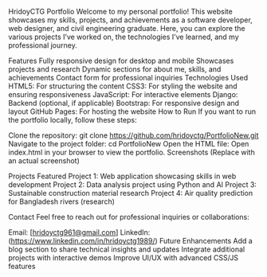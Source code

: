 HridoyCTG Portfolio
Welcome to my personal portfolio! This website showcases my skills, projects, and achievements as a software developer, web designer, and civil engineering graduate. Here, you can explore the various projects I’ve worked on, the technologies I’ve learned, and my professional journey.

Features
Fully responsive design for desktop and mobile
Showcases projects and research
Dynamic sections for about me, skills, and achievements
Contact form for professional inquiries
Technologies Used
HTML5: For structuring the content
CSS3: For styling the website and ensuring responsiveness
JavaScript: For interactive elements
Django: Backend (optional, if applicable)
Bootstrap: For responsive design and layout
GitHub Pages: For hosting the website
How to Run
If you want to run the portfolio locally, follow these steps:

Clone the repository:
git clone https://github.com/hridoyctg/PortfolioNew.git
Navigate to the project folder:
cd PortfolioNew
Open the HTML file:
Open index.html in your browser to view the portfolio.
Screenshots
(Replace with an actual screenshot)

Projects Featured
Project 1: Web application showcasing skills in web development
Project 2: Data analysis project using Python and AI
Project 3: Sustainable construction material research
Project 4: Air quality prediction for Bangladesh rivers (research)

Contact
Feel free to reach out for professional inquiries or collaborations:

Email: [hridoyctg961@gmail.com]
LinkedIn: (https://www.linkedin.com/in/hridoyctg1989/)
Future Enhancements
Add a blog section to share technical insights and updates
Integrate additional projects with interactive demos
Improve UI/UX with advanced CSS/JS features
